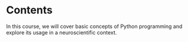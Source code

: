 # Contents

In this course, we will cover basic concepts of Python programming and explore
its usage in a neuroscientific context.

```{tableofcontents}
```
